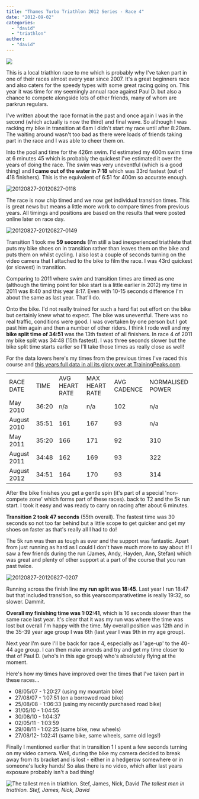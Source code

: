 ```yaml
---
title: "Thames Turbo Triathlon 2012 Series - Race 4"
date: "2012-09-02"
categories: 
  - "david"
  - "triathlon"
author: 
  - "david"
---
```


![](/images/2012/20120827-20120827-9971.jpg)

This is a local triathlon race to me which is probably why I've taken part in one of their races almost every year since 2007. It's a great beginners race and also caters for the speedy types with some great racing going on. This year it was time for my seemingly annual race against Paul D. but also a chance to compete alongside lots of other friends, many of whom are parkrun regulars.

I've written about the race format in the past and once again I was in the second (which actually is now the third) and final wave. So although I was racking my bike in transition at 6am I didn't start my race until after 8:20am. The waiting around wasn't too bad as there were loads of friends taking part in the race and I was able to cheer them on.

Into the pool and time for the 426m swim. I'd estimated my 400m swim time at 6 minutes 45 which is probably the quickest I've estimated it over the years of doing the race. The swim was very uneventful (which is a good thing) and **I came out of the water in 7:18** which was 33rd fastest (out of 418 finishers). This is the equivalent of 6:51 for 400m so accurate enough.

![](/images/2012/20120827-20120827-0118.jpg "20120827-20120827-0118")

The race is now chip timed and we now get individual transition times. This is great news but means a little more work to compare times from previous years. All timings and positions are based on the results that were posted online later on race day.

![](/images/2012/20120827-20120827-0149.jpg "20120827-20120827-0149")

Transition 1 took me **59 seconds** (I'm still a bad inexperienced triathlete that puts my bike shoes on in transition rather than leaves them on the bike and puts them on whilst cycling. I also lost a couple of seconds turning on the video camera that I attached to the bike to film the race. I was 43rd quickest (or slowest) in transition.

Comparing to 2011 where swim and transition times are timed as one (although the timing point for bike start is a little earlier in 2012) my time in 2011 was 8:40 and this year 8:17. Even with 10-15 seconds difference I'm about the same as last year. That'll do.

Onto the bike. I'd not really trained for such a hard flat out effort on the bike but certainly knew what to expect. The bike was uneventful. There was no real traffic, conditions were good. I was overtaken by one person but I got past him again and then a number of other riders. I think I rode well and my **bike split time of 34:51** was the 13th fastest of all finishers. In race 4 of 2011 my bike split was 34:48 (15th fastest). I was three seconds slower but the bike split time starts earlier so I'll take those times as really close as well!

For the data lovers here's my times from the previous times I've raced this course and [this years full data in all its glory over at TrainingPeaks.com](http://www.trainingpeaks.com/av/SNC2CAMSQBXTCQ356DMVRVHG4M).

<table class="table">
  <tr>
    <td>RACE DATE</td>
    <td>TIME</td>
    <td>AVG HEART RATE</td>
    <td>MAX HEART RATE</td>
    <td>AVG CADENCE</td>
    <td>NORMALISED POWER</td>
  </tr>
  <tr>
    <td>May 2010</td>
    <td>36:20</td>
    <td>n/a</td>
    <td>n/a</td>
    <td>102</td>
    <td>n/a</td>
  </tr>
  <tr>
    <td>August 2010</td>
    <td>35:51</td>
    <td>161</td>
    <td>167</td>
    <td>93</td>
    <td>n/a</td>
  </tr>
  <tr>
    <td>May 2011</td>
    <td>35:20</td>
    <td>166</td>
    <td>171</td>
    <td>92</td>
    <td>310</td>
  </tr>
  <tr>
    <td>August 2011</td>
    <td>34:48</td>
    <td>162</td>
    <td>169</td>
    <td>93</td>
    <td>322</td>
  </tr>
  <tr>
    <td>August 2012</td>
    <td>34:51</td>
    <td>164</td>
    <td>170</td>
    <td>93</td>
    <td>314</td>
  </tr>
</table>

After the bike finishes you get a gentle spin (it's part of a special 'non-compete zone' which forms part of these races). back to T2 and the 5k run start. I took it easy and was ready to carry on racing after about 6 minutes.

**Transition 2 took 47 seconds** (55th overall). The fastest time was 30 seconds so not too far behind but a little scope to get quicker and get my shoes on faster as that's really all I had to do!

The 5k run was then as tough as ever and the support was fantastic. Apart from just running as hard as I could I don't have much more to say about it! I saw a few friends during the run (James, Andy, Hayden, Ann, Stefan) which was great and plenty of other support at a part of the course that you run past twice.

![](/images/2012/20120827-20120827-0207.jpg "20120827-20120827-0207")

Running across the finish line **my run split was 18:45**. Last year I run 18:47 but that included transition, so this yearscomparativetime is really 19:32, so slower. Dammit.

**Overall my finishing time was 1:02:41**, which is 16 seconds slower than the same race last year. It's clear that it was my run was where the time was lost but overall I'm happy with the time. My overall position was 12th and in the 35-39 year age group I was 6th (last year I was 9th in my age group).

Next year I'm sure I'll be back for race 4, especially as I 'age-up' to the 40-44 age group. I can then make amends and try and get my time closer to that of Paul D. (who's in this age group) who's absolutely flying at the moment.

Here's how my times have improved over the times that I've taken part in these races...

- 08/05/07 - 1:20:27 (using my mountain bike)
- 27/08/07 - 1:07:51 (on a borrowed road bike)
- 25/08/08 - 1:06:33 (using my recently purchased road bike)
- 31/05/10 - 1:04:55
- 30/08/10 - 1:04:37
- 02/05/11 - 1:03:59
- 29/08/11 - 1:02:25 (same bike, new wheels)
- 27/08/12- 1:02:41 (same bike, same wheels, same old legs!)

Finally I mentioned earlier that in transition 1 I spent a few seconds turning on my video camera. Well, during the bike my camera decided to break away from its bracket and is lost - either in a hedgerow somewhere or in someone's lucky hands! So alas there is no video, which after last years exposure probably isn't a bad thing!

![The tallest men in triathlon. Stef, James, Nick, David](/images/2012/20120827-20120827-9544.jpg)
*The tallest men in triathlon. Stef, James, Nick, David*
